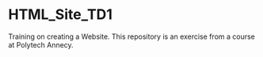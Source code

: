 # HTML_Site_TD1

Training on creating a Website. This repository is an exercise from a course at Polytech Annecy.
